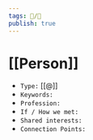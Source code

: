 ```yaml
---
tags: 🧠️/👥️
publish: true
---
```


# [[Person]]

- `Type:` [[@]]
- `Keywords:`
- `Profession:`
- `If / How we met:`
- `Shared interests:`
- `Connection Points:`